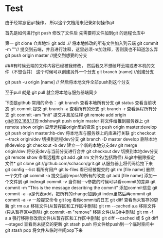 # Test


由于经常忘记git操作， 所以这个文档用来记录如何操作git

首先是如何进行git push
修改了文件后 先需要将文件加到git 的远程仓库中

第一 git clone 仓库地址
git add .// 将本地修改的所有文件加入到云端
git commit -m ""// 提交到云端，并且进行注释，这里必须-m加注释，否则我也不知道怎么弄
git push origin master //提交到想要的分支

###有时候云端的文件内容已经被我修改， 然后我又不想破坏云端或者本机的文件（不想合并）  这个时候可以创建另外一个分支
git branch [name]  //创建分支

git push -u origin [name] // 然后将本地文件全部push到这个分支


至于pull 就是
git pull 就会将本地与服务器端同步


下面是github 常用的命令：
git branch 查看本地所有分支
git status 查看当前状态
git commit 提交
git branch -a 查看所有的分支
git branch -r 查看远程所有分支
git commit -am "init" 提交并且加注释
git remote add origin git@192.168.1.119:ndshowgit
push origin master 将文件给推到服务器上
git remote show origin 显示远程库origin里的资源
git push origin master:develop
git push origin master:hb-dev 将本地库与服务器上的库进行关联
git checkout --track origin/dev 切换到远程dev分支
git branch -D master develop 删除本地库develop
git checkout -b dev 建立一个新的本地分支dev
git merge origin/dev 将分支dev与当前分支进行合并
git checkout dev 切换到本地dev分支
git remote show 查看远程库
git add .git rm 文件名(包括路径) 从git中删除指定文件* git clone git://github.com/schacon/grit.git 从服务器上将代码给拉下来
git config --list 看所有用户
git ls-files 看已经被提交的
git rm [file name] 删除一个文件
git commit -a 提交当前repos的所有的改变
git add [file name] 添加一个文件到
git indexgit commit -v 当你用－v参数的时候可以看commit的差异
git commit -m "This is the message describing the commit" 添加commit信息
git commit -a -a是代表add，把所有的change加到git index里然后再commit
git commit -a -v 一般提交命令
git log 看你commit的日志
git diff 查看尚未暂存的更新
git rm a.a 移除文件(从暂存区和工作区中删除)
git rm --cached a.a 移除文件(只从暂存区中删除)
git commit -m "remove" 移除文件(从Git中删除)
git rm -f a.a 强行移除修改后文件(从暂存区和工作区中删除)
git diff --cached 或 $ git diff --staged 查看尚未提交的更新
git stash push 将文件给push到一个临时空间中
git stash pop 将文件从临时空间pop下来
